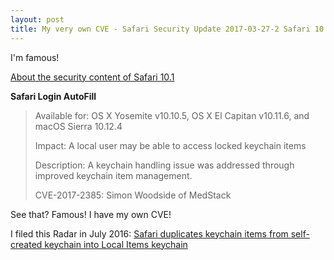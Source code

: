 ```yaml
---
layout: post
title: My very own CVE - Safari Security Update 2017-03-27-2 Safari 10.1
---
```


I'm famous!

[About the security content of Safari 10.1](https://support.apple.com/en-ca/HT207600)

**Safari Login AutoFill**

> Available for:  OS X Yosemite v10.10.5, OS X El Capitan v10.11.6, and macOS Sierra 10.12.4
>
> Impact: A local user may be able to access locked keychain items
>
> Description: A keychain handling issue was addressed through improved keychain item management.
>
> CVE-2017-2385: Simon Woodside of MedStack

See that? Famous! I have my own CVE!

I filed this Radar in July 2016:
[Safari duplicates keychain items from self-created keychain into Local Items keychain](https://openradar.appspot.com/27292827)
